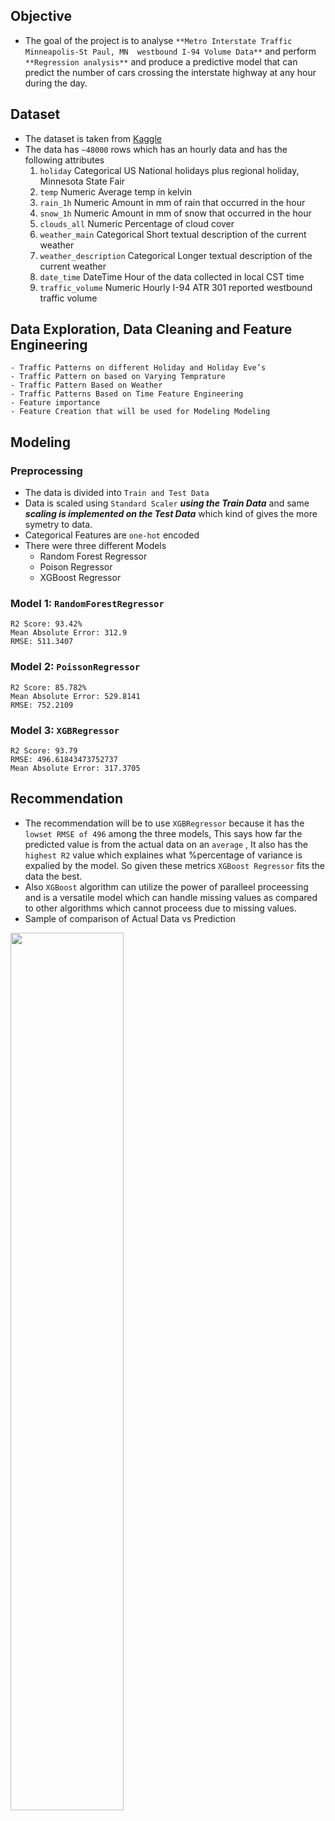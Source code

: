 ## Objective

- The goal of the project is to analyse `**Metro Interstate Traffic Minneapolis-St Paul, MN  westbound I-94 Volume Data**`  and perform  `**Regression analysis**` and produce a predictive model that can predict the number of cars crossing the interstate highway at any hour during the day.

## Dataset

- The dataset is taken from [Kaggle](https://www.kaggle.com/code/ramyahr/metro-interstate-traffic-volume/data)
- The data has `~48000` rows which has an hourly data and has the following attributes
    1. `holiday` Categorical US National holidays plus regional holiday, Minnesota State Fair
    2. `temp` Numeric Average temp in kelvin
    3. `rain_1h` Numeric Amount in mm of rain that occurred in the hour
    4. `snow_1h` Numeric Amount in mm of snow that occurred in the hour
    5. `clouds_all` Numeric Percentage of cloud cover
    6. `weather_main` Categorical Short textual description of the current weather
    7. `weather_description` Categorical Longer textual description of the current weather
    8. `date_time` DateTime Hour of the data collected in local CST time
    9. `traffic_volume` Numeric Hourly I-94 ATR 301 reported westbound traffic volume



## Data Exploration, Data Cleaning and Feature Engineering
    - Traffic Patterns on different Holiday and Holiday Eve’s
    - Traffic Pattern on based on Varying Temprature
    - Traffic Pattern Based on Weather
    - Traffic Patterns Based on Time Feature Engineering
    - Feature importance
    - Feature Creation that will be used for Modeling Modeling


## Modeling

### Preprocessing

- The data is divided into `Train and Test Data`
- Data is scaled using `Standard Scaler`  ***using the Train Data*** and same ***scaling is implemented on the Test Data*** which kind of gives the more symetry to data.
- Categorical Features are `one-hot` encoded
- There were three different Models
    - Random Forest Regressor
    - Poison Regressor
    - XGBoost Regressor

### Model 1: `RandomForestRegressor`

```
R2 Score: 93.42%
Mean Absolute Error: 312.9
RMSE: 511.3407
```

### Model 2: `PoissonRegressor`

```
R2 Score: 85.782%
Mean Absolute Error: 529.8141
RMSE: 752.2109
```

### Model 3: `XGBRegressor`

```
R2 Score: 93.79
RMSE: 496.61843473752737
Mean Absolute Error: 317.3705
```

## Recommendation

- The recommendation will be to use `XGBRegressor` because it has the `lowset RMSE of 496` among the three models, This says how far the predicted value is from the actual data on an `average` , It also has the `highest R2` value which explaines what %percentage of variance is expalied by the model. So given these metrics `XGBoost Regressor` fits the data the best.
- Also `XGBoost` algorithm can utilize the power of paralleel proceessing and is a versatile model which can handle missing values as compared to other algorithms which cannot proceess due to missing values.
- Sample of comparison of Actual Data vs Prediction


<img src="https://github.com/ankit-kothari/data_science_journey/blob/master/github_images/result_regression.png" height="60%" width="60%">